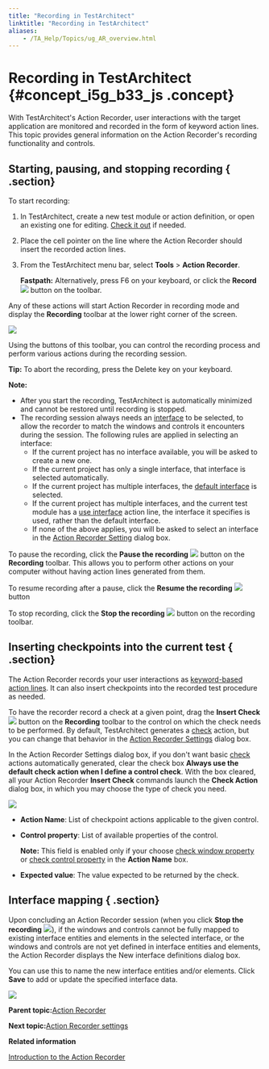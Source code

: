 ```yaml
--- 
title: "Recording in TestArchitect"
linktitle: "Recording in TestArchitect"
aliases: 
    - /TA_Help/Topics/ug_AR_overview.html
---
```

# Recording in TestArchitect {#concept_i5g_b33_js .concept}

With TestArchitect's Action Recorder, user interactions with the target application are monitored and recorded in the form of keyword action lines. This topic provides general information on the Action Recorder's recording functionality and controls.

## Starting, pausing, and stopping recording { .section}

To start recording:

1.  In TestArchitect, create a new test module or action definition, or open an existing one for editing. [Check it out](Project_items_checkout.html) if needed.
2.  Place the cell pointer on the line where the Action Recorder should insert the recorded action lines.
3.  From the TestArchitect menu bar, select **Tools** \> **Action Recorder**.

    **Fastpath:** Alternatively, press F6 on your keyboard, or click the **Record** ![](../Images/record_btn.png) button on the toolbar.


Any of these actions will start Action Recorder in recording mode and display the **Recording** toolbar at the lower right corner of the screen.

![](../Images/recording_toolbar.png)

Using the buttons of this toolbar, you can control the recording process and perform various actions during the recording session.

**Tip:** To abort the recording, press the Delete key on your keyboard.

**Note:**

-   After you start the recording, TestArchitect is automatically minimized and cannot be restored until recording is stopped.
-   The recording session always needs an [interface](Interface_def_create_interface.html) to be selected, to allow the recorder to match the windows and controls it encounters during the session. The following rules are applied in selecting an interface:
    -   If the current project has no interface available, you will be asked to create a new one.
    -   If the current project has only a single interface, that interface is selected automatically.
    -   If the current project has multiple interfaces, the [default interface](Interface_def_set_default_interface.html) is selected.
    -   If the current project has multiple interfaces, and the current test module has a [use interface](../../TA_Automation/Topics/bia_use_interface.html) action line, the interface it specifies is used, rather than the default interface.
    -   If none of the above applies, you will be asked to select an interface in the [Action Recorder Setting](ug_AR_settings.html) dialog box.

To pause the recording, click the **Pause the recording** ![](../Images/Pause_recording.png) button on the **Recording** toolbar. This allows you to perform other actions on your computer without having action lines generated from them.

To resume recording after a pause, click the **Resume the recording** ![](../Images/Resume_recording.png) button

To stop recording, click the **Stop the recording** ![](../Images/Stop_recording.png) button on the recording toolbar.

## Inserting checkpoints into the current test { .section}

The Action Recorder records your user interactions as [keyword-based action lines](../../TA_Automation/Topics/bia_Built_in_actions.html). It can also insert checkpoints into the recorded test procedure as needed.

To have the recorder record a check at a given point, drag the **Insert Check** ![](../Images/inserting_checkpoints_btn.png) button on the **Recording** toolbar to the control on which the check needs to be performed. By default, TestArchitect generates a [check](../../TA_Automation/Topics/bia_check.html) action, but you can change that behavior in the [Action Recorder Settings](ug_AR_settings.md#li_jpf_j3p_js) dialog box.

In the Action Recorder Settings dialog box, if you don't want basic [check](../../TA_Automation/Topics/bia_check.html) actions automatically generated, clear the check box **Always use the default check action when I define a control check**. With the box cleared, all your Action Recorder **Insert Check** commands launch the **Check Action** dialog box, in which you may choose the type of check you need.

![](../Images/Action_Recorder_check_action.png)

-   **Action Name**: List of checkpoint actions applicable to the given control.
-   **Control property**: List of available properties of the control.

    **Note:** This field is enabled only if your choose [check window property](../../TA_Automation/Topics/bia_check_window_property.html) or [check control property](../../TA_Automation/Topics/bia_check_control_property.html) in the **Action Name** box.

-   **Expected value**: The value expected to be returned by the check.

## Interface mapping { .section}

Upon concluding an Action Recorder session \(when you click **Stop the recording** ![](../Images/Stop_recording.png)\), if the windows and controls cannot be fully mapped to existing interface entities and elements in the selected interface, or the windows and controls are not yet defined in interface entities and elements, the Action Recorder displays the New interface definitions dialog box.

You can use this to name the new interface entities and/or elements. Click **Save** to add or update the specified interface data.

![](../Images/Action_Recorder_interface_menu_after.png)

**Parent topic:**[Action Recorder](../../TA_Help/Topics/Creating_and_using_actions_AR.html)

**Next topic:**[Action Recorder settings](../../TA_Help/Topics/ug_AR_settings.html)

**Related information**  


[Introduction to the Action Recorder](../../TA_Tutorials/Topics/Action_Recorder_Introduction.html)

